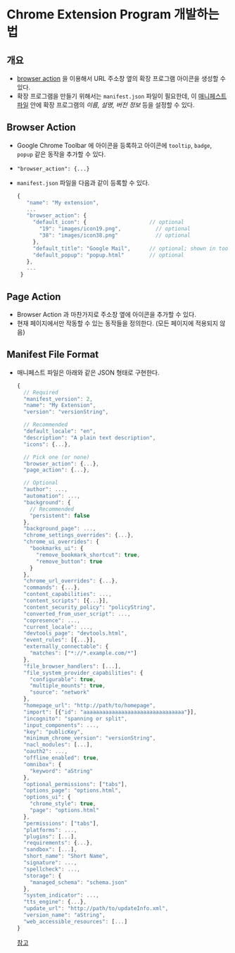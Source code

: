 # Chrome Extension Program 개발하는 법

## 개요
- [browser action](https://developer.chrome.com/extensions/browserAction) 을 이용해서 URL 주소창 옆의 확장 프로그램 아이콘을 생성할 수 있다.
- 확장 프로그램을 만들기 위해서는 `manifest.json` 파일이 필요한데, 이 [매니페스트 파일](https://developer.chrome.com/extensions/manifest) 안에 확장 프로그램의 *이름, 설명, 버전 정보* 등을 설정할 수 있다.

## Browser Action
- Google Chrome Toolbar 에 아이콘을 등록하고 아이콘에 `tooltip`, `badge`, `popup` 같은 동작을 추가할 수 있다.
- `"browser_action": {...}`
- `manifest.json` 파일을 다음과 같이 등록할 수 있다.

  ```javascript
  {
     "name": "My extension",
     ...
     "browser_action": {
       "default_icon": {                    // optional
         "19": "images/icon19.png",           // optional
         "38": "images/icon38.png"            // optional
       },
       "default_title": "Google Mail",      // optional; shown in tooltip
       "default_popup": "popup.html"        // optional
     },
     ...
   }
  ```

## Page Action
- Browser Action 과 마찬가지로 주소창 옆에 아이콘을 추가할 수 있다.
- 현재 페이지에서만 작동할 수 있는 동작들을 정의한다. (모든 페이지에 적용되지 않음)

## Manifest File Format
- 매니페스트 파일은 아래와 같은 JSON 형태로 구현한다.

  ```javascript
  {
    // Required
    "manifest_version": 2,
    "name": "My Extension",
    "version": "versionString",

    // Recommended
    "default_locale": "en",
    "description": "A plain text description",
    "icons": {...},

    // Pick one (or none)
    "browser_action": {...},
    "page_action": {...},

    // Optional
    "author": ...,
    "automation": ...,
    "background": {
      // Recommended
      "persistent": false
    },
    "background_page": ...,
    "chrome_settings_overrides": {...},
    "chrome_ui_overrides": {
      "bookmarks_ui": {
        "remove_bookmark_shortcut": true,
        "remove_button": true
      }
    },
    "chrome_url_overrides": {...},
    "commands": {...},
    "content_capabilities": ...,
    "content_scripts": [{...}],
    "content_security_policy": "policyString",
    "converted_from_user_script": ...,
    "copresence": ...,
    "current_locale": ...,
    "devtools_page": "devtools.html",
    "event_rules": [{...}],
    "externally_connectable": {
      "matches": ["*://*.example.com/*"]
    },
    "file_browser_handlers": [...],
    "file_system_provider_capabilities": {
      "configurable": true,
      "multiple_mounts": true,
      "source": "network"
    },
    "homepage_url": "http://path/to/homepage",
    "import": [{"id": "aaaaaaaaaaaaaaaaaaaaaaaaaaaaaaaa"}],
    "incognito": "spanning or split",
    "input_components": ...,
    "key": "publicKey",
    "minimum_chrome_version": "versionString",
    "nacl_modules": [...],
    "oauth2": ...,
    "offline_enabled": true,
    "omnibox": {
      "keyword": "aString"
    },
    "optional_permissions": ["tabs"],
    "options_page": "options.html",
    "options_ui": {
      "chrome_style": true,
      "page": "options.html"
    },
    "permissions": ["tabs"],
    "platforms": ...,
    "plugins": [...],
    "requirements": {...},
    "sandbox": [...],
    "short_name": "Short Name",
    "signature": ...,
    "spellcheck": ...,
    "storage": {
      "managed_schema": "schema.json"
    },
    "system_indicator": ...,
    "tts_engine": {...},
    "update_url": "http://path/to/updateInfo.xml",
    "version_name": "aString",
    "web_accessible_resources": [...]
  }
  ```
  [참고](https://developer.chrome.com/extensions/manifest)
